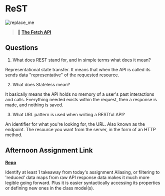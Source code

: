# ReST

![replace_me](https://codeworks.blob.core.windows.net/public/assets/img/illustrations/placeholder.svg)

> **📖 [The Fetch API](https://codeworksacademy.com/fs-student-guide/resources/wk4/04-Fetch)**

## Questions

1. What does REST stand for, and in simple terms what does it mean?

Representational state transfer. It means that when the API is called its sends data "representative" of the requested resource.

2. What does Stateless mean?

It basically means the API holds no memory of a user's past interactions and calls.
Everything needed exists within the request, then a response is made, and nothing is saved.

3. What URL pattern is used when writing a RESTful API?

An identifier for what you're looking for, the URL. Also known as the endpoint.
The resource you want from the server, in the form of an HTTP method. 

## Afternoon Assignment Link

**[Repo](https://github.com/ZacGamble/gifted)**

Identify at least 1 takeaway from today's assignment
    Aliasing, or filtering to 'reduced' data maps from raw API response data makes it much more legible going forward. Plus it is easier syntactically accessing its properties or defining new ones in the class model(s).